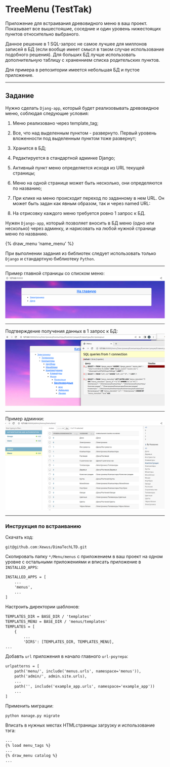 # TreeMenu (TestTak)
Приложение для встраивания древовидного меню в ваш прoект.
Показывает все вышестояшие, соседние и один уровень нижестоящих пунктов относительно выбраного.

Данное решение в 1 SQL-запрос не самое лучшее для миллонов записей в БД (если вообще имеет смысл в таком случае использование подобного решения). Для больших БД лучше использовать дополнительную таблицу с храненнием списка родительских пунктов.

Для примера в репозитории имеется небольшая БД и пустое приложение.
***
## Задание
Нужно сделать `Djang-арр`, который будет реализовывать древовидное меню, соблюдая
следующие условия:

1) Меню реализовано через template_tag;

2) Все, что над выделенным пунктом - развернуто. Первый уровень вложенности под
выделенным пунктом тоже развернут;

3) Хранится в БД;

4) Редактируется в стандартной админке Django;

5) Активный пункт меню определяется исходя из URL текущей страницы;

6) Меню на одной странице может быть несколько, они определяются по названию;

7) При клике на меню происходит переход по заданному в нем URL. Он может быть задан как
явным образом, так и через named URL:

8) На отрисовку каждого меню требуется ровно 1 запрос к БД.

Нужен `Django-app`, который позволяет вносить в БД меню (одно или несколько) через
админку, и нарисовать на любой нужной странице меню по названию.

{% draw_menu ‘name_menu' %}

При выполнении задания из библиотек следует использовать только `Django` и стандартную
библиотеку `Python`.
***
Пример главной страницы со списком меню:
![index page](https://github.com/Xewus/TreeMenu/blob/main/index.png)
***
Подтверждение получения данных в 1 запрос к БД:
![sql example](https://github.com/Xewus/TreeMenu/blob/main/sql.png)
***
Пример админки:
![admin page](https://github.com/Xewus/TreeMenu/blob/main/admin.png)
***
### Инструкция по встраиванию

Скачать код:
```
git@github.com:Xewus/DimaTechLTD.git
```
Скопировать папку `*/Menu/menus` с приложением в ваш проект на одном уровне с остальными приложениями
и вписать приложение в `INSTALLED_APPS`:
```
INSTALLED_APPS = [
    ...
    'menus',
    ...
]
```
Настроить директории шаблонов:
```
TEMPLATES_DIR = BASE_DIR / 'templates'
TEMPLATES_MENU = BASE_DIR / 'menus/templates'
TEMPLATES = [
    {
        ...
        'DIRS': [TEMPLATES_DIR, TEMPLATES_MENU],
...
```
Добавть `url` приложения в начало главного `url-роутера`:
```
urlpatterns = [
    path('menu/', include('menus.urls', namespace='menus')),
    path('admin/', admin.site.urls),
    ...
    path('', include('example_app.urls', namespace='example_app'))
    ...
]
```
Применить миграции:
```
python manage.py migrate
```
Вписать в нужных местах  HTMLстраницы загрузку и использование тэга:
```
...
{% load menu_tags %}
...
{% draw_menu catalog %}
...
```

